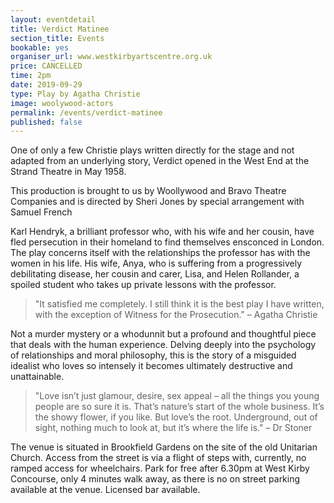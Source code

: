 ```yaml
---
layout: eventdetail
title: Verdict Matinee
section_title: Events
bookable: yes
organiser_url: www.westkirbyartscentre.org.uk
price: CANCELLED
time: 2pm
date: 2019-09-29
type: Play by Agatha Christie
image: woolywood-actors
permalink: /events/verdict-matinee
published: false
---
```


One of only a few Christie plays written directly for the stage and not adapted from an underlying story,
Verdict opened in the West End at the Strand Theatre in May 1958.

This production is brought to us by Woollywood and Bravo Theatre Companies and is directed by Sheri Jones by special arrangement with Samuel French

Karl Hendryk, a brilliant professor who, with his wife and her cousin, have fled persecution in their homeland to find themselves ensconced in London. The play concerns itself with the relationships the professor has with the women in his life. His wife, Anya, who is suffering from a progressively debilitating disease, her cousin and carer, Lisa, and Helen Rollander, a spoiled student who takes up private lessons with the professor.

> "It satisfied me completely. I still think it is the best play I have written, with the exception of Witness for the Prosecution."  – Agatha Christie

Not a murder mystery or a whodunnit but a profound and thoughtful piece that deals with the human experience.
Delving deeply into the psychology of relationships and moral philosophy, this is the story of a misguided idealist who loves so intensely it becomes ultimately destructive and unattainable.


> "Love isn’t just glamour, desire, sex appeal – all the things you young people are so sure it is. That’s nature’s start of the whole business. It’s the showy flower, if you like. But love’s the root. Underground, out of sight, nothing much to look at, but it’s where the life is." – Dr Stoner

The venue is situated in Brookfield Gardens on the site of the old Unitarian Church. Access from the street is via a flight of steps with, currently, no ramped access for wheelchairs. Park for free after 6.30pm at West Kirby Concourse, only 4 minutes walk away, as there is no on street parking available at the venue. Licensed bar available.
